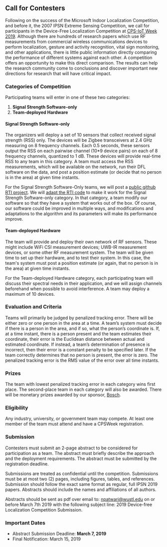 ## Call for Contesters

Following on the success of the Microsoft Indoor Localization Competition, and before it, the 2007 IPSN Extreme Sensing Competition, we call for participants in the Device-Free Localization Competition at [CPS-IoT Week 2019](http://cpslab.cs.mcgill.ca/cpsiotweek2019/).  Although there are hundreds of research papers which use RF measurements from commercial wireless communications devices to perform localization, gesture and activity recognition, vital sign monitoring, and other applications, there is little public information directly comparing the performance of different systems against each other. A competition offers an opportunity to make this direct comparison.  The results can help the research community come to conclusions and discover important new directions for research that will have critical impact.

### Categories of Competition

Participating teams will enter in one of these two categories:
1. **Signal Strength Software-only**
2. **Team-deployed Hardware**

#### Signal Strength Software-only

The organizers will deploy a set of 10 sensors that collect received signal strength (RSS) only.  The devices will be Zigbee transceivers at 2.4 GHz measuring on 8 frequency channels.  Each 0.5 seconds, these sensors output the RSS on each pairwise channel (10*9 device pairs) on each of 8 frequency channels, quantized to 1 dB.  These devices will provide real-time RSS to any team in this category.  A team must access the RSS measurements, which will be available on the network, run their DFL software on the data, and post a position estimate (or decide that no person is in the area) at given time instants.

For the Signal Strength Software-Only teams, we will post a [public github RTI project](https://github.com/npatwari/dflcompetition).  We will [adapt the RTI code](https://github.com/npatwari/rti) to make it work for the Signal Strength Software-only category.  In that category, a team modify our software so that they have a system that works out of the box.  Of course, our software could be improved in multiple ways, and modifications and adaptations to the algorithm and its parameters will make its performance improve.

#### Team-deployed Hardware

The team will provide and deploy their own network of RF sensors.  These might include WiFi CSI measurement devices; UWB-IR measurement devices, or some other RF measurement system.  The team will be given time to set up their hardware, and to test their system.  In this case, the team's system must post a position estimate (or again, that no person is in the area) at given time instants.

For the Team-deployed Hardware category, each participating team will discuss their spectral needs in their application, and we will assign channels beforehand when possible to avoid interference.  A team may deploy a maximum of 10 devices.

### Evaluation and Criteria

Teams will primarily be judged by penalized tracking error.  There will be either zero or one person in the area at a time. A team’s system must decide if there is a person in the area, and if so, what the person’s coordinate is.  If, at a time instant, there is a person present and the team estimates their coordinate, their error is the Euclidean distance between actual and estimated coordinate.  If instead, a team’s determination of presence is incorrect, then their error is a constant penalty to be specified later.  If the team correctly determines that no person is present, the error is zero.  The penalized tracking error is the RMS value of the error over all time instants.

### Prizes

The team with lowest penalized tracking error in each category wins first place.  The second-place team in each category will also be awarded.  There will be monetary prizes awarded by our sponsor, [Bosch](https://www.bosch.com/).

### Eligibility

Any industry, university, or government team may compete.  At least one member of the team must attend and have a CPSWeek registration.

### Submission

Contesters must submit an 2-page abstract to be considered for participation as a team.  The abstract must briefly describe the approach and the deployment requirements.  The abstract must be submitted by the registration deadline.  

Submissions are treated as confidential until the competition. Submissions must be at most two (2) pages, including figures, tables, and references. Submission should follow the exact same format as regular, full IPSN 2019 papers. Abstracts should include the names and affiliations of all authors. 

Abstracts should be sent as pdf over email to: npatwari@wustl.edu on or before March 7th 2019 with the following subject line: 2019 Device-free Localization Competition Submission.

### Important Dates
* Abstract Submission Deadline: **March 7, 2019**
* Final Notification: March 15, 2019



